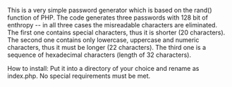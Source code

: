 This is a very simple password generator which is based on the rand() function of PHP.
The code generates three passwords with 128 bit of enthropy -- in all three cases the misreadable characters are eliminated.
The first one contains special characters, thus it is shorter (20 characters).
The second one contains only lowercase, uppercase and numeric characters, thus it must be longer (22 characters).
The third one is a sequence of hexadecimal characters (length of 32 characters).

How to install:
Put it into a directory of your choice and rename as index.php. No special requirements must be met.
